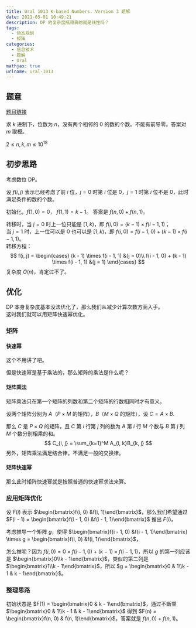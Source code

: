 ```yaml
---
title: Ural 1013 K-based Numbers. Version 3 题解
date: 2021-05-01 10:49:21
description: DP 的复杂度瓶颈真的就是线性吗？
tags:
  - 动态规划
  - 矩阵
categories:
  - 信息技术
  - 题解
  - Ural
mathjax: true
urlname: ural-1013
---
```


## 题意

[题目链接](https://acm.timus.ru/problem.aspx?space=1&num=1013)

求 $k$ 进制下，位数为 $n$，没有两个相邻的 $0$ 的数的个数。不能有前导零。答案对 $m$ 取模。

$2 \le n, k, m \le 10^{18}$

## 初步思路

考虑数位 DP。

设 $f(i, j)$ 表示已经考虑了前 $i$ 位，$j=0$ 时第 $i$ 位是 $0$，$j=1$ 时第 $i$ 位不是 $0$，此时满足条件的数的个数。

初始化，$f(1, 0) = 0$， $f(1, 1) = k - 1$。
答案是 $f(n, 0) + f(n, 1)$。

转移时，当 $j=0$ 时上一位只能是 $[1, k)$，即 $f(i, 0) = (k - 1) \times f(i - 1, 1)$；  
当 $j=1$ 时，上一位可以是 $0$ 也可以是 $[1, k)$，即 $f(i, 0) = f(i - 1, 0) + (k - 1) \times f(i - 1, 1)$。  
转移方程：
$$
f(i, j) = \begin{cases}
	(k - 1) \times f(i - 1, 1) &(j = 0)\\
	f(i - 1, 0) + (k - 1) \times f(i - 1, 1) &(j = 1)
\end{cases}
$$
复杂度 $O(n)$，肯定过不了。

## 优化

DP 本身复杂度基本没法优化了，那么我们从减少计算次数方面入手。  
这时我们就可以用矩阵快速幂优化。

### 矩阵

#### 快速幂

这个不用讲了吧。

但是快速幂是基于乘法的，那么矩阵的乘法是什么呢？

#### 矩阵乘法

矩阵乘法只在第一个矩阵的列数和第二个矩阵的行数相同时才有意义。

设两个矩阵分别为 $A$（$P\times M$ 的矩阵），$B$（$M\times Q$ 的矩阵），设 $C = A \times B$.

那么 $C$ 是 $P \times Q$ 的矩阵，且 $C$ 第 $i$ 行第 $j$ 列的数为 $A$ 第 $i$ 行 $M$ 个数与 $B$ 第 $j$ 列 $M$ 个数分别相乘的和。
$$
C_{i, j} = \sum_{k=1}^M A_{i, k}B_{k, j}
$$
另外，矩阵乘法满足结合律，不满足一般的交换律。

#### 矩阵快速幂

那么此时矩阵快速幂就是按照普通的快速幂求法来算。

### 应用矩阵优化

设 $F(i)$ 表示 $\begin{bmatrix}f(i, 0) &f(i, 1)\end{bmatrix}$，那么我们希望通过 $F(i - 1) = \begin{bmatrix}f(i - 1, 0) &f(i - 1, 1)\end{bmatrix}$ 推出 $F(i)$。

考虑推导一个矩阵 $g$，使得 $\begin{bmatrix}f(i - 1, 0) &f(i - 1, 1)\end{bmatrix} \times g = \begin{bmatrix}f(i, 0) &f(i, 1)\end{bmatrix}$，

怎么推呢？因为 $f(i, 0) = 0 \times f(i - 1, 0) + (k - 1) \times f(i - 1, 1)$，所以 $g$ 的第一列应该是 $\begin{bmatrix}0\\k - 1\end{bmatrix}$，类似的第二列是 $\begin{bmatrix}1\\k - 1\end{bmatrix}$，所以 $g = \begin{bmatrix}0 & 1\\k - 1 & k - 1\end{bmatrix}$。

### 整理思路

初始状态是 $F(1) = \begin{bmatrix}0 & k - 1\end{bmatrix}$，通过不断乘 $\begin{bmatrix}0 & 1\\k - 1 & k - 1\end{bmatrix}$ 得到 $F(n) = \begin{bmatrix}f(n, 0) & f(n, 1)\end{bmatrix}$，答案就是 $f(n, 0) + f(n, 1)$。
